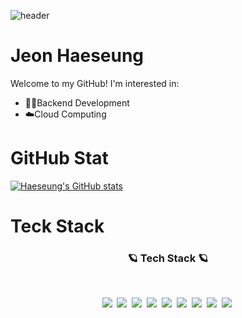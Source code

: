 ![header](https://capsule-render.vercel.app/api?type=waving&color=a6c1ee&height=200&section=header&text=☄Hello%20World☄&fontAlignY=35&fontSize=60&fontColor=ffffff)

# Jeon Haeseung
 
Welcome to my GitHub! I'm interested in:

- 👩‍💻Backend Development
- ☁️Cloud Computing

# GitHub Stat

[![Haeseung's GitHub stats](https://github-readme-stats.vercel.app/api?username=JeonHaeseung)](https://github.com/anuraghazra/github-readme-stats)
 
# Teck Stack

<h3 align="center">🪐 Tech Stack 🪐</h3>

<br/>

<p align="center">
 <img src="https://img.shields.io/badge/-java-orange"/></a>&nbsp 
 <img src="https://img.shields.io/badge/-C%2FC%2B%2B-lightgrey"/></a>&nbsp 
 <img src="https://img.shields.io/badge/-python-blue"/></a>&nbsp 
 <img src="https://img.shields.io/badge/-SQL-green"/></a>&nbsp 
 <img src="https://img.shields.io/badge/-HTML%2FCSS-yellowgreen"/></a>&nbsp 
 <img src="https://img.shields.io/badge/-flask-blue"/></a>&nbsp 
 <img src="https://img.shields.io/badge/-javascript%2FjQuery-red"/></a>&nbsp 
 <img src="https://img.shields.io/badge/-Node.js-brightgreen"/></a>&nbsp 
 <img src="https://img.shields.io/badge/-php-blueviolet"/></a>&nbsp 
</p>


</br>
